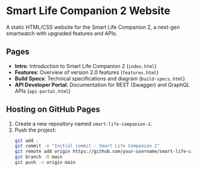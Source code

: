 # Smart Life Companion 2 Website

A static HTML/CSS website for the Smart Life Companion 2, a next-gen smartwatch with upgraded features and APIs.

## Pages
- **Intro**: Introduction to Smart Life Companion 2 (`index.html`)
- **Features**: Overview of version 2.0 features (`features.html`)
- **Build Specs**: Technical specifications and diagram (`build-specs.html`)
- **API Developer Portal**: Documentation for REST (Swagger) and GraphQL APIs (`api-portal.html`)

## Hosting on GitHub Pages
1. Create a new repository named `smart-life-companion-2`.
2. Push the project:
   ```bash
   git add .
   git commit -m "Initial commit - Smart Life Companion 2"
   git remote add origin https://github.com/your-username/smart-life-companion-2.git
   git branch -M main
   git push -u origin main

